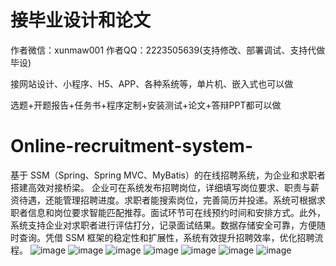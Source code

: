 # 接毕业设计和论文
作者微信：xunmaw001  作者QQ：2223505639(支持修改、部署调试、支持代做毕设)

接网站设计、小程序、H5、APP、各种系统等，单片机、嵌入式也可以做

选题+开题报告+任务书+程序定制+安装测试+论文+答辩PPT都可以做
# Online-recruitment-system-
基于 SSM（Spring、Spring MVC、MyBatis）的在线招聘系统，为企业和求职者搭建高效对接桥梁。  企业可在系统发布招聘岗位，详细填写岗位要求、职责与薪资待遇，还能管理招聘进度。求职者能搜索岗位，完善简历并投递。系统可根据求职者信息和岗位要求智能匹配推荐。面试环节可在线预约时间和安排方式。此外，系统支持企业对求职者进行评估打分，记录面试结果。数据存储安全可靠，方便随时查询。凭借 SSM 框架的稳定性和扩展性，系统有效提升招聘效率，优化招聘流程。 
![image](https://github.com/user-attachments/assets/e64eff5e-7ed1-448a-a120-d28816aa45e8)
![image](https://github.com/user-attachments/assets/b35ccd15-4e07-4395-ba42-cb27fab0b508)
![image](https://github.com/user-attachments/assets/0cbb91ff-f2d6-403a-9331-71ef5cc2969d)
![image](https://github.com/user-attachments/assets/66abdd3f-1713-49e4-8dd9-8cae9b6a7355)
![image](https://github.com/user-attachments/assets/4bfc7eb0-2b45-4047-9fd0-7577f8ab11cd)
![image](https://github.com/user-attachments/assets/7f605475-682d-4003-a2c1-df867c2037ed)
![image](https://github.com/user-attachments/assets/b3e8228a-5a9a-4274-8943-b6c3ce6bb55a)
